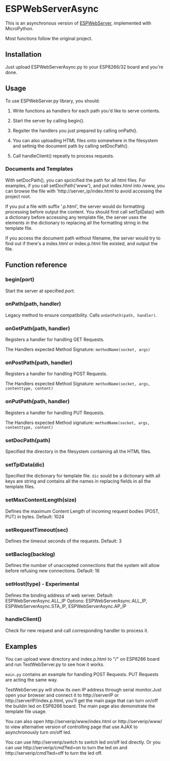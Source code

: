 # ESPWebServerAsync

This is an asynchronous version of [ESPWebServer](https://github.com/codemee/ESPWebServer/), implemented with MicroPython.

Most functions follow the original project.

## Installation

Just upload ESPWebServerAsync.py to your ESP8266/32 board and you're done.

## Usage

To use ESPWebServer.py library, you should:

1. Write functions as handlers for each path you'd like to serve contents. 

1. Start the server by calling begin(). 

1. Regsiter the handlers you just prepared by calling onPath().

1. You can also uploading HTML files onto somewhere in the filesystem and settnig the document path by calling setDocPath().

1. Call handleClient() repeatly to process requests.

### Documents and Templates

With setDocPath(), you can spcicified the path for all html files. For examples, if you call setDocPath('www'), and put index.html into /www, you can browse the file with 'http://server_ip/index.html to avoid accessing the project root. 

If you put a file with suffix '.p.html', the server would do formatting processing before output the content. You should first call setTplData() with a dictionary before accessing any template file, the server uses the elements in the dictionary to replacing all the formatting string in the template file.

If you access the document path without filename, the server would try to find out if there's a index.html or index.p.html file existed, and output the file. 

## Function reference

### begin(port)

Start the server at specified *port*.

### onPath(path, handler)

Legacy method to ensure compatibility. Calls `onGetPath(path, handler)`.

### onGetPath(path, handler)

Registers a handler for handling GET Requests.

The Handlers expected Method Signature: `methodName(socket, args)`

### onPostPath(path, handler)

Registers a handler for handling POST Requests.

The Handlers expected Method Signature: `methodName(socket, args, contenttype, content)`

### onPutPath(path, handler)

Registers a handler for handling PUT Requests.

The Handlers expected Method signature: `methodName(socket, args, contenttype, content)`

### setDocPath(path)

Specified the directory in the filesystem containing all the HTML files.

### setTplData(dic)

Specified the dictionary for template file. `dic` sould be a dictionary with all keys are string and contains all the names in replacing fields in all the template files.

### setMaxContentLength(size)

Defines the maximum Content Length of incoming request bodies (POST, PUT) in bytes. Default: 1024

### setRequestTimeout(sec)

Defines the timeout seconds of the requests. Default: 3

### setBaclog(backlog)

Defines the number of unaccepted connections that the system will allow before refusing new connections. Default: 16

### setHost(type) - Experimental

Defines the binding address of web server. Default: ESPWebServerAsync.ALL_IP
Options: ESPWebServerAsync.ALL_IP, ESPWebServerAsync.STA_IP, ESPWebServerAsync.AP_IP

### handleClient()

Check for new request and call corresponding handler to process it.

## Examples

You can upload www directory and index.p.html to "/" on ESP8266 board and run TestWebServer.py to see how it works.

`main.py` contains an example for handling POST Requests. PUT Requests are acting the same way.

TestWebServer.py will show its own IP address through serial monitor.Just open your browser and connect it to http://serverIP or http://serverIP/index.p.html, you'll get the main page that can turn on/off the buildin led on ESP8266 board. The main page also demonstrate the template file usage. 

You can also open http://serverip/www/index.html or http://serverip/www/ to view alternative version of controlling page that use AJAX to asynchronously turn on/off led.

You can use http://serverip/switch to switch led on/off led directly. Or you can use http://serverip/cmd?led=on to turn the led on and http://serverip/cmd?led=off to turn the led off.
